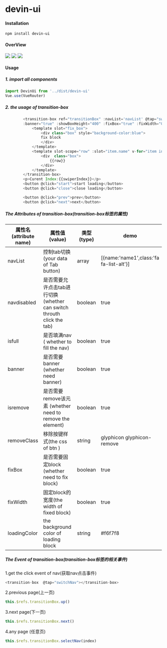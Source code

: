 # devin-ui

#### Installation
```
npm install devin-ui
```
#### OverView
![](https://github.com/Rise-Devin/devin-ui/blob/master/demo/assets/box1.gif?raw=true)
![](https://github.com/Rise-Devin/devin-ui/blob/master/demo/assets/box2.gif?raw=true)
![](https://github.com/Rise-Devin/devin-ui/blob/master/demo/assets/box3.gif?raw=true)
#### Usage
##### 1. import all components
```javascript
import DevinUi from '../dist/devin-ui'
Vue.use(VueRouter)
```

##### 2. the usage of transition-box
```javascript
        <transition-box ref="transitionBox" :navList='navList' @tap="switchNav" :isfull="true"
        :banner="true" :showBoxHeight="400" :fixBox="true" :fixWidth="0" >
            <template slot="fix_box">
                <div class="box" style="background-color:blue">
                fix block
                </div>
            </template>
            <template slot-scope="row" :slot="item.name" v-for="item in navList">
                <div  class="box">
                    {{row}}
                </div>
            </template>
        </transition-box>
        <p>Curent Index:{{swiperIndex}}</p>
        <button @click="start">start loading</button>
        <button @click="close">close loading</button>

        <button @click="prev">prev</button>
        <button @click="next">next</button>
```


##### The Attributes of transition-box(transition-box标签的属性)
属性名(attribute name) | 属性值(value) | 类型(type) | demo
-------- | -------------------------- | ------- | --------
navList | 控制tab切换(your data of Tab button) | array | [{name:'name1',class:'fa fa-list-alt'}]   
navdisabled | 是否需要允许点击tab进行切换(whether can switch throuth click the tab) |boolean | true
isfull | 是否填满nav ( whether to fill the nav) | boolean | true
banner | 是否需要banner (whether need banner) |boolean | true
isremove | 是否需要remove该元素 (whether need to remove the element) |boolean | true
removeClass | 移除按键样式(the css of btn ) |string | glyphicon glyphicon-remove
fixBox | 是否需要固定block (whether need to fix block) |boolean | true
fixWidth | 固定block的宽度(the width of fixed block) |boolean | true
loadingColor | the background color of loading block |string | #f6f7f8


##### The Event of transition-box(transition-box标签的相关事件)
1.get the click event of nav(获取nav点击事件)
```javascript
<transition-box  @tap="switchNav"></transition-box>
```
2.previous page(上一页)
```javascript
this.$refs.transitionBox.up()
```
3.next page(下一页)
```javascript
this.$refs.transitionBox.next()
```
4.any page (任意页)
```javascript
this.$refs.transitionBox.selectNav(index)
```




